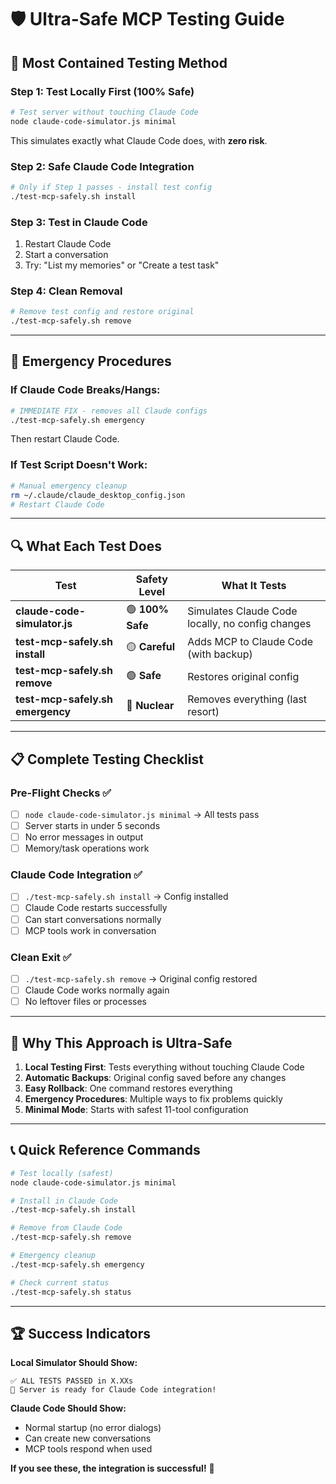 # 🛡️ Ultra-Safe MCP Testing Guide

## 🎯 **Most Contained Testing Method**

### **Step 1: Test Locally First (100% Safe)**
```bash
# Test server without touching Claude Code
node claude-code-simulator.js minimal
```
This simulates exactly what Claude Code does, with **zero risk**.

### **Step 2: Safe Claude Code Integration**
```bash
# Only if Step 1 passes - install test config
./test-mcp-safely.sh install
```

### **Step 3: Test in Claude Code**
1. Restart Claude Code
2. Start a conversation 
3. Try: "List my memories" or "Create a test task"

### **Step 4: Clean Removal**
```bash
# Remove test config and restore original
./test-mcp-safely.sh remove
```

---

## 🚨 **Emergency Procedures**

### **If Claude Code Breaks/Hangs:**
```bash
# IMMEDIATE FIX - removes all Claude configs
./test-mcp-safely.sh emergency
```
Then restart Claude Code.

### **If Test Script Doesn't Work:**
```bash
# Manual emergency cleanup
rm ~/.claude/claude_desktop_config.json
# Restart Claude Code
```

---

## 🔍 **What Each Test Does**

| Test | Safety Level | What It Tests |
|------|-------------|---------------|
| **claude-code-simulator.js** | 🟢 **100% Safe** | Simulates Claude Code locally, no config changes |
| **test-mcp-safely.sh install** | 🟡 **Careful** | Adds MCP to Claude Code (with backup) |
| **test-mcp-safely.sh remove** | 🟢 **Safe** | Restores original config |
| **test-mcp-safely.sh emergency** | 🔴 **Nuclear** | Removes everything (last resort) |

---

## 📋 **Complete Testing Checklist**

### Pre-Flight Checks ✅
- [ ] `node claude-code-simulator.js minimal` → All tests pass
- [ ] Server starts in under 5 seconds
- [ ] No error messages in output
- [ ] Memory/task operations work

### Claude Code Integration ✅  
- [ ] `./test-mcp-safely.sh install` → Config installed
- [ ] Claude Code restarts successfully
- [ ] Can start conversations normally
- [ ] MCP tools work in conversation

### Clean Exit ✅
- [ ] `./test-mcp-safely.sh remove` → Original config restored  
- [ ] Claude Code works normally again
- [ ] No leftover files or processes

---

## 🎯 **Why This Approach is Ultra-Safe**

1. **Local Testing First**: Tests everything without touching Claude Code
2. **Automatic Backups**: Original config saved before any changes
3. **Easy Rollback**: One command restores everything
4. **Emergency Procedures**: Multiple ways to fix problems quickly
5. **Minimal Mode**: Starts with safest 11-tool configuration

---

## 📞 **Quick Reference Commands**

```bash
# Test locally (safest)
node claude-code-simulator.js minimal

# Install in Claude Code  
./test-mcp-safely.sh install

# Remove from Claude Code
./test-mcp-safely.sh remove

# Emergency cleanup
./test-mcp-safely.sh emergency

# Check current status
./test-mcp-safely.sh status
```

---

## 🏆 **Success Indicators**

**Local Simulator Should Show:**
```
✅ ALL TESTS PASSED in X.XXs
🎉 Server is ready for Claude Code integration!
```

**Claude Code Should Show:**
- Normal startup (no error dialogs)
- Can create new conversations
- MCP tools respond when used

**If you see these, the integration is successful!** 🎉